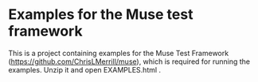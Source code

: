 # Examples for the Muse test framework

This is a project containing examples for the Muse Test Framework (https://github.com/ChrisLMerrill/muse), which is required for running the examples. Unzip it and open EXAMPLES.html .
